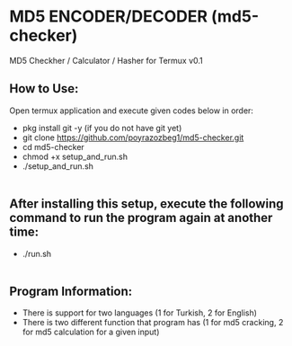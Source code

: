 # MD5 ENCODER/DECODER (md5-checker) <br>
MD5 Checkher / Calculator / Hasher for Termux v0.1
<br>
## How to Use: <br>
Open termux application and execute given codes below in order:
* pkg install git -y (if you do not have git yet)
* git clone https://github.com/poyrazozbeg1/md5-checker.git <br>
* cd md5-checker <br>
* chmod +x setup_and_run.sh <br>
* ./setup_and_run.sh <br><br>

## After installing this setup, execute the following command to run the program again at another time: <br>
* ./run.sh <br><br>



## Program Information: <br>
* There is support for two languages (1 for Turkish, 2 for English) <br>
* There is two different function that program has (1 for md5 cracking, 2 for md5 calculation for a given input) <br>
